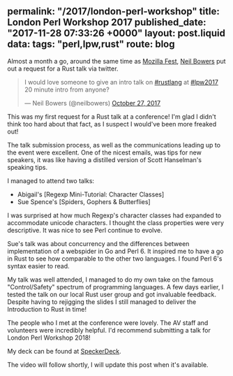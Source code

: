 permalink: "/2017/london-perl-workshop"
title: London Perl Workshop 2017
published_date: "2017-11-28 07:33:26 +0000"
layout: post.liquid
data:
  tags: "perl,lpw,rust"
  route: blog
---
Almost a month a go, around the same time as [Mozilla
Fest](https://mozillafestival.org/), [Neil
Bowers](https://twitter.com/neilbowers) put out a request for a Rust talk via
twitter.

> I would love someone to give an intro talk on <a href="https://twitter.com/hashtag/rustlang?src=hash&amp;ref_src=twsrc%5Etfw">#rustlang</a> at <a href="https://twitter.com/hashtag/lpw2017?src=hash&amp;ref_src=twsrc%5Etfw">#lpw2017</a><br>20 minute intro from anyone?</p>&mdash; Neil Bowers (@neilbowers) <a href="https://twitter.com/neilbowers/status/923984954752667648?ref_src=twsrc%5Etfw">October 27, 2017</a>


This was my first request for a Rust talk at a conference! I'm glad I didn't think too hard about that fact, as I suspect I would've been more freaked out!

The talk submission process, as well as the communications leading up to the event were excellent. One of the nicest emails, was tips for new speakers, it was like having a distilled version of Scott Hanselman's speaking tips.

I managed to attend two talks:

- Abigail's [Regexp Mini-Tutorial: Character Classes]
- Sue Spence's [Spiders, Gophers & Butterflies]

I was surprised at how much Regexp's character classes had expanded to accommodate unicode characters. I thought the class properties were very descriptive. It was nice to see Perl continue to evolve.

Sue's talk was about concurrency and the differences between implementation of a webspider in Go and Perl 6. It inspired me to have a go in Rust to see how comparable to the other two languages. I found Perl 6's syntax easier to read.

My talk was well attended, I managed to do my own take on the famous "Control/Safety" spectrum of programming languages. A few days earlier, I tested the talk on our local Rust user group and got invaluable feedback. Despite having to rejigging the slides I still managed to deliver the Introduction to Rust in time!

The people who I met at the conference were lovely. The AV staff and volunteers were incredibly helpful. I'd recommend submitting a talk for London Perl Workshop 2018!

My deck can be found at [SpeckerDeck](https://speakerdeck.com/booyaa/introduction-to-rust-lpw-2017).

The video will follow shortly, I will update this post when it's available.
